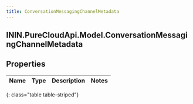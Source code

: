 ```yaml
---
title: ConversationMessagingChannelMetadata
---
```

## ININ.PureCloudApi.Model.ConversationMessagingChannelMetadata

## Properties

|Name | Type | Description | Notes|
|------------ | ------------- | ------------- | -------------|
{: class="table table-striped"}


